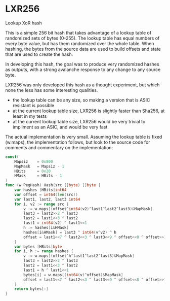 # LXR256
Lookup XoR hash

This is a simple 256 bit hash that takes advantage of a lookup table of randomized sets of bytes (0-255).  The lookup table has equal numbers of every byte value, but has them randomized over the whole table.  When hashing, the bytes from the source data are used to build offsets and state that are used to create the hash.

In developing this hash, the goal was to produce very randomized hashes as outputs, with a strong avalanche response to any change to any source byte.

LXR256 was only developed this hash as a thought experiment, but which none the less has some interesting qualities.

* the lookup table can be any size, so making a version that is ASIC resistant is possible
* at the current lookup table size, LXR256 is slightly faster than Sha256, at least in my tests
* at the current lookup table size, LXR256 would be very trivial to impliment as an ASIC, and would be very fast

The actual implementation is very small.  Assuming the lookup table is fixed (w.maps), the implementation follows, but look to the source code for comments and commentary on the implementation:
```go
const(
	Mapsiz    = 0x800
	MapMask   = Mapsiz - 1
	HBits     = 0x20
	HMask     = HBits - 1
)
func (w PegHash) Hash(src []byte) []byte {
	var hashes [HBits]int64
	var offset = int64(len(src))
	var last1, last2, last3 int64
	for i, v2 := range src {
		v := w.maps[(offset^int64(v2)^last1^last2^last3)&MapMask]
		last3 = last2>>2 ^ last3
		last2 = last1<<3 ^ last2
		last1 = int64(v2) ^ last1<<1
		h := hashes[i&HMask]
		hashes[i&HMask] = last3 ^ int64(v^v2) ^ h
		offset = last1<<7 ^ last2<<3 ^ last3<<9 ^ offset<<8 ^ offset>>1 ^ h
	}
	var bytes [HBits]byte
	for i, h := range hashes {
		v := w.maps[(offset^h^last1^last2^last3)&MapMask]
		last3 = last2>>2 ^ last3
		last2 = last1<<3 ^ last2
		last1 = h ^ last1<<1
		bytes[i] = w.maps[(int64(v)^offset)&MapMask]
		offset = last1<<7 ^ last2<<3 ^ last3<<9 ^ offset<<8 ^ offset>>1 ^ h
	}
	return bytes[:]
}


```
